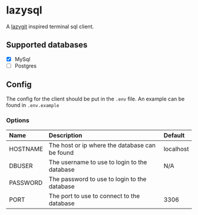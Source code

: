 # lazysql

A [lazygit](https://github.com/jesseduffield/lazygit) inspired terminal sql client.

## Supported databases

- [x] MySql
- [ ] Postgres

## Config

The config for the client should be put in the `.env` file.
An example can be found in `.env.example`

### Options

| Name | Description | Default |
| :--- | :---------- | :------ |
| HOSTNAME | The host or ip where the database can be found | localhost |
| DBUSER | The username to use to login to the database | N/A |
| PASSWORD | The password to use to login to the database |  |
| PORT | The port to use to connect to the database | 3306 |


